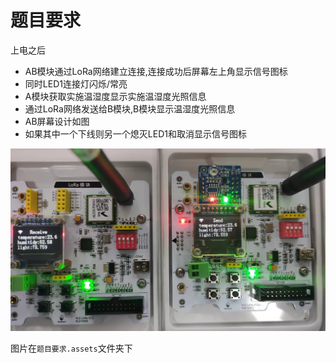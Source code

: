 # 题目要求

上电之后

- AB模块通过LoRa网络建立连接,连接成功后屏幕左上角显示信号图标
- 同时LED1连接灯闪烁/常亮
- A模块获取实施温湿度显示实施温湿度光照信息
- 通过LoRa网络发送给B模块,B模块显示温湿度光照信息
- AB屏幕设计如图
- 如果其中一个下线则另一个熄灭LED1和取消显示信号图标

![image-20221008174548389](题目要求.assets/image-20221008174548389.png)

图片在`题目要求.assets`文件夹下